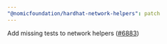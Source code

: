 ```yaml
---
"@nomicfoundation/hardhat-network-helpers": patch
---
```


Add missing tests to network helpers ([#6883](https://github.com/NomicFoundation/hardhat/issues/6883))
